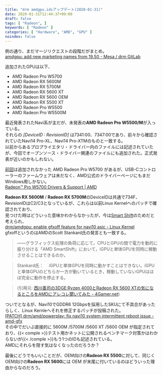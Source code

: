 ```yaml
---
title: "drm amdgpu.idsアップデート(2020-01-31)"
date: 2020-01-31T12:44:37+09:00
draft: false
tags: [ "Radeon", ]
keywords: [ "Radeon" ]
categories: [ "Hardware", "AMD", "GPU" ]
noindex: false
---
```


例の通り、まだマージリクエストの段階だがまとめ。  
[amdgpu: add new marketing names from 19.50 - Mesa / drm GitLab](https://gitlab.freedesktop.org/mesa/drm/merge_requests/44/diffs)  

追加されたGPUは以下、

 * AMD Radeon Pro W5700
 * AMD Radeon RX 5600M
 * AMD Radeon RX 5700M
 * AMD Radeon RX 5600 XT
 * AMD Radeon RX 5600 OEM
 * AMD Radeon RX 5500 XT
 * AMD Radeon Pro W5500
 * AMD Radeon Pro W5500M

最近発表されたNavi系が主だが、未発表の**AMD Radeon Pro W5500/M**が入っている。  
それらの *[DeviceID : RevisionID]* は7341:00、7347:00であり、前々から確認されていたNavi14 Pro-XL、Navi14 Pro-XTMのものと一致する。  
以前からあるプロプライエタリ・ドライバー内のファイルには記述されていたが、今回でオープンソース・ドライバー関連のファイルにも追加された。正式発表が近いのかもしれない。  

[前回](/posts/2019/12/04/amdgpu-ids-updated/)は追加されなかった AMD Radeon Pro W5700 があるが、USB-Cコントローラーのファームウェアは未だなく、AMD公式のドライバーページにもまだWindows用しかない。  
[Radeon™ Pro W5700 Drivers & Support | AMD](https://www.amd.com/en/support/professional-graphics/radeon-pro/radeon-pro-w5000-series/radeon-pro-w5700)  

**Radeon RX 5600M** / **Radeon RX 5700M**のDeviceIDは共通で734F、RevisionIDはC2/C3となっているが、これらは以前Linux Kernelへのパッチで確認されており、  
見つけた時はどういった意味かわからなかったが、今は[Smart Shift](https://www.amd.com/en/technologies/smartshift)のためだと考えられ、  
[drm/amdgpu: enable gfxoff feature for navi10 asic - Linux Kernel](https://cgit.freedesktop.org/~agd5f/linux/commit/drivers/gpu/drm/amd?h=amd-staging-drm-next&id=a9e45a6f90b42703ae24adac662e9dd4c2c0d68f)  
gfxoffというのはAMDのScott Stankard氏の発言とも一致する。  

 > ――グラフィックス処理の負荷に応じて，CPUとGPUの間で電力を動的に振り分ける「AMD SmartShift」において，iGPUと単体GPUを同時に稼動させることはできるのか。

 > Stankard氏：
　iGPUと単体GPUを同時に動かすことはできない。iGPUと単体GPUのどちらか一方が動いているとき，稼動していないGPUはほぼ完全に動作を停止する。

 > (引用元: [西川善司の3DGE:Ryzen 4000とRadeon RX 5600 XTの気になるところをAMDにアレコレ聞いてみた - 4Gamer.net](https://www.4gamer.net/games/446/G044684/20200115091/))

ついでとなるが、Navi10でGDDR6 12Gbpsを採用したSKUにて不具合があったらしく、Linux Kernleへそれを修正するパッチが投稿された。  
[\[PATCH\] drm/amd/powerplay: fix navi10 system intermittent reboot issue - amd-gfx](https://lists.freedesktop.org/archives/amd-gfx/2020-January/045418.html)  
その中でだいぶ直接的に 5600M /5700M /5600 XT /5600 OEM が指定されており、{{< comple >}}テスト用かネットに公開されるベンチマーク対策かはわからないが{{< /comple >}}もう1つのIDも記述されている。  
AMDにそれらを隠す気はなくなったのだろうか？  

最後にどうでもいいことだが、OEM向けの**Radeon RX 5500**に対して、同じくOEM向けの**Radeon RX 5600**には OEM が末尾に付いているのはどういった理由からなのだろう。  
